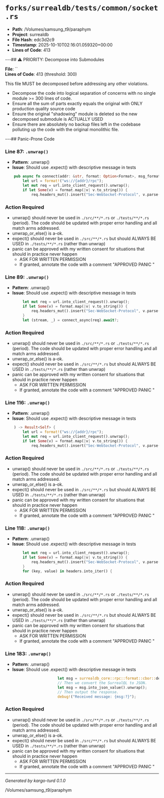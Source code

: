 # `forks/surrealdb/tests/common/socket.rs`

- **Path**: /Volumes/samsung_t9/paraphym
- **Project**: surrealdb
- **File Hash**: edc3d2c9  
- **Timestamp**: 2025-10-10T02:16:01.059320+00:00  
- **Lines of Code**: 413

---## ⚠️ PRIORITY: Decompose into Submodules

**File**: ``  
**Lines of Code**: 413 (threshold: 300)

This file MUST be decomposed before addressing any other violations.

- Decompose the code into logical separation of concerns with no single module >= 300 lines of code. 
- Ensure all the sum of parts exactly equals the original with ONLY production quality source code
- Ensure the original "shadowing" module is deleted so the new decomposed submodule is ACTUALLY USED
- Ensure there are absolutely no backup files left in the codebase polluting up the code with the original monolithic file.

---## Panic-Prone Code


### Line 87: `.unwrap()`

- **Pattern**: .unwrap()
- **Issue**: Should use .expect() with descriptive message in tests

```rust
	pub async fn connect(addr: &str, format: Option<Format>, msg_format: Format) -> Result<Self> {
		let url = format!("ws://{addr}/rpc");
		let mut req = url.into_client_request().unwrap();
		if let Some(v) = format.map(|v| v.to_string()) {
			req.headers_mut().insert("Sec-WebSocket-Protocol", v.parse().unwrap());
```

### Action Required

- unwrap() should never be used in `./src/**/*.rs` or `./tests/**/*.rs` (period). The code should be updated with proper error handling and all match arms addressed.
- unwrap_or_else() is a-ok. 
- expect() should never be used in `./src/**/*.rs` but should ALWAYS BE USED in `./tests/**/*.rs` (rather than unwrap)
- panic can be approved with my written consent for situations that should in practice never happen  
  - ASK FOR WRITTEN PERMISSION
  - If granted, annotate the code with a comment "APPROVED PANIC "


### Line 89: `.unwrap()`

- **Pattern**: .unwrap()
- **Issue**: Should use .expect() with descriptive message in tests

```rust
		let mut req = url.into_client_request().unwrap();
		if let Some(v) = format.map(|v| v.to_string()) {
			req.headers_mut().insert("Sec-WebSocket-Protocol", v.parse().unwrap());
		}
		let (stream, _) = connect_async(req).await?;
```

### Action Required

- unwrap() should never be used in `./src/**/*.rs` or `./tests/**/*.rs` (period). The code should be updated with proper error handling and all match arms addressed.
- unwrap_or_else() is a-ok. 
- expect() should never be used in `./src/**/*.rs` but should ALWAYS BE USED in `./tests/**/*.rs` (rather than unwrap)
- panic can be approved with my written consent for situations that should in practice never happen  
  - ASK FOR WRITTEN PERMISSION
  - If granted, annotate the code with a comment "APPROVED PANIC "


### Line 116: `.unwrap()`

- **Pattern**: .unwrap()
- **Issue**: Should use .expect() with descriptive message in tests

```rust
	) -> Result<Self> {
		let url = format!("ws://{addr}/rpc");
		let mut req = url.into_client_request().unwrap();
		if let Some(v) = format.map(|v| v.to_string()) {
			req.headers_mut().insert("Sec-WebSocket-Protocol", v.parse().unwrap());
```

### Action Required

- unwrap() should never be used in `./src/**/*.rs` or `./tests/**/*.rs` (period). The code should be updated with proper error handling and all match arms addressed.
- unwrap_or_else() is a-ok. 
- expect() should never be used in `./src/**/*.rs` but should ALWAYS BE USED in `./tests/**/*.rs` (rather than unwrap)
- panic can be approved with my written consent for situations that should in practice never happen  
  - ASK FOR WRITTEN PERMISSION
  - If granted, annotate the code with a comment "APPROVED PANIC "


### Line 118: `.unwrap()`

- **Pattern**: .unwrap()
- **Issue**: Should use .expect() with descriptive message in tests

```rust
		let mut req = url.into_client_request().unwrap();
		if let Some(v) = format.map(|v| v.to_string()) {
			req.headers_mut().insert("Sec-WebSocket-Protocol", v.parse().unwrap());
		}
		for (key, value) in headers.into_iter() {
```

### Action Required

- unwrap() should never be used in `./src/**/*.rs` or `./tests/**/*.rs` (period). The code should be updated with proper error handling and all match arms addressed.
- unwrap_or_else() is a-ok. 
- expect() should never be used in `./src/**/*.rs` but should ALWAYS BE USED in `./tests/**/*.rs` (rather than unwrap)
- panic can be approved with my written consent for situations that should in practice never happen  
  - ASK FOR WRITTEN PERMISSION
  - If granted, annotate the code with a comment "APPROVED PANIC "


### Line 183: `.unwrap()`

- **Pattern**: .unwrap()
- **Issue**: Should use .expect() with descriptive message in tests

```rust
						let msg = surrealdb_core::rpc::format::cbor::decode(msg.as_slice())?;
						// Then we convert the SurrealQL to JSON.
						let msg = msg.into_json_value().unwrap();
						// Then output the response.
						debug!("Received message: {msg:?}");
```

### Action Required

- unwrap() should never be used in `./src/**/*.rs` or `./tests/**/*.rs` (period). The code should be updated with proper error handling and all match arms addressed.
- unwrap_or_else() is a-ok. 
- expect() should never be used in `./src/**/*.rs` but should ALWAYS BE USED in `./tests/**/*.rs` (rather than unwrap)
- panic can be approved with my written consent for situations that should in practice never happen  
  - ASK FOR WRITTEN PERMISSION
  - If granted, annotate the code with a comment "APPROVED PANIC "

---

*Generated by kargo-turd 0.1.0*

/Volumes/samsung_t9/paraphym